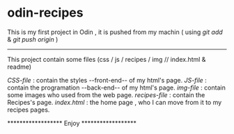 # odin-recipes
This is my first project in Odin , it is pushed from my machin 
( using *git add <my file name>* & *git push origin <name>*)
*************************

This project contain some files (css / js / recipes / img // index.html & 
readme)

*CSS-file* : contain the styles --front-end-- of my html's page.
*JS-file* : contain the programation --back-end-- of my html's page.
*img-file* : contain some images  who used from the web page.
*recipes-file* : contain the Recipes's page. 
*index.html* : the home page , who I can move from it to my recipes pages.
 
****************** Enjoy ******************
